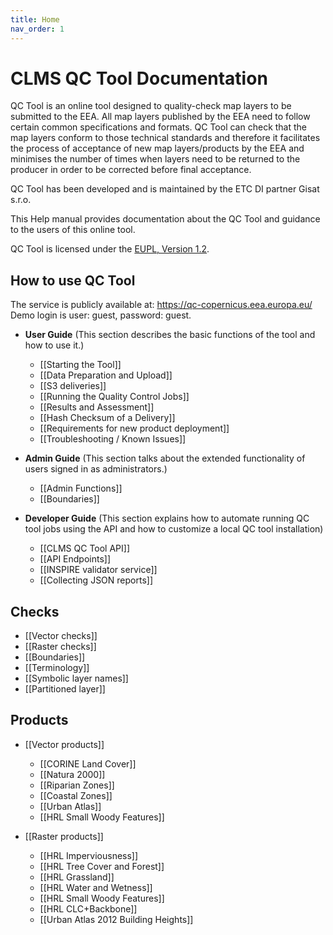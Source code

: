 ```yaml
---
title: Home
nav_order: 1
---
```


# CLMS QC Tool Documentation

QC Tool is an online tool designed to quality-check map layers to be submitted to the EEA. All map layers published by the EEA need to follow certain common specifications and formats. QC Tool can check that the map layers conform to those technical standards and therefore it facilitates the process of acceptance of new map layers/products by the EEA and minimises the number of times when layers need to be returned to the producer in order to be corrected before final acceptance. 

QC Tool has been developed and is maintained by the ETC DI partner Gisat s.r.o.

This Help manual provides documentation about the QC Tool and guidance to the users of this online tool.

QC Tool is licensed under the [EUPL, Version 1.2](https://github.com/eea/copernicus_quality_tools/blob/rc/LICENSE).

## How to use QC Tool

The service is publicly available at: https://qc-copernicus.eea.europa.eu/ Demo login is user: guest, password: guest.


* **User Guide**
(This section describes the basic functions of the tool and how to use it.)

  *  [[Starting the Tool]]
  *  [[Data Preparation and Upload]]
  *  [[S3 deliveries]]
  *  [[Running the Quality Control Jobs]]
  *  [[Results and Assessment]]
  *  [[Hash Checksum of a Delivery]]
  *  [[Requirements for new product deployment]]
  *  [[Troubleshooting / Known Issues]]

* **Admin Guide**
(This section talks about the extended functionality of users signed in as administrators.)

  *  [[Admin Functions]]
  *  [[Boundaries]]

* **Developer Guide**
(This section explains how to automate running QC tool jobs using the API and how to customize a local QC tool installation)
  * [[CLMS QC Tool API]]
  * [[API Endpoints]]
  * [[INSPIRE validator service]]
  * [[Collecting JSON reports]]

## Checks
* [[Vector checks]]
* [[Raster checks]]
* [[Boundaries]]
* [[Terminology]]
* [[Symbolic layer names]]
* [[Partitioned layer]]

## Products
* [[Vector products]]
  *  [[CORINE Land Cover]]
  *  [[Natura 2000]]
  *  [[Riparian Zones]]
  *  [[Coastal Zones]]
  *  [[Urban Atlas]]
  *  [[HRL Small Woody Features]]

* [[Raster products]]
  *  [[HRL Imperviousness]]
  *  [[HRL Tree Cover and Forest]]
  *  [[HRL Grassland]]
  *  [[HRL Water and Wetness]]
  *  [[HRL Small Woody Features]]
  *  [[HRL CLC+Backbone]]
  *  [[Urban Atlas 2012 Building Heights]]


